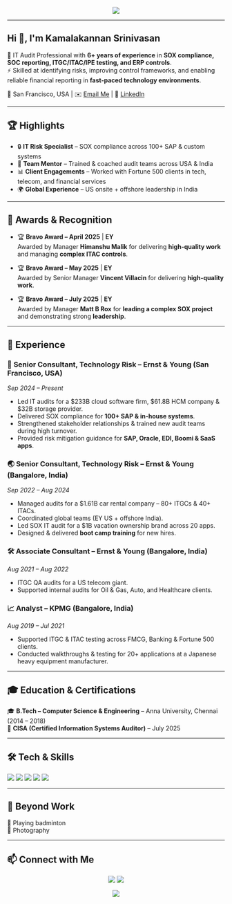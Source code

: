 <!-- Banner / Header -->
<p align="center">
  <img src="https://capsule-render.vercel.app/api?type=waving&color=0:00c6ff,100:0072ff&height=200&section=header&text=Kamalakannan%20Srinivasan&fontSize=35&fontColor=ffffff&animation=fadeIn&fontAlignY=35" />
</p>

---

## Hi 👋, I'm Kamalakannan Srinivasan 

💼 IT Audit Professional with **6+ years of experience** in **SOX compliance, SOC reporting, ITGC/ITAC/IPE testing, and ERP controls**.  
⚡ Skilled at identifying risks, improving control frameworks, and enabling reliable financial reporting in **fast-paced technology environments**.  

📍 San Francisco, USA | ✉️ [Email Me](mailto:kamalakannan010@gmail.com) | 🔗 [LinkedIn](https://www.linkedin.com/in/kamalakannan-srinivasan-11585615b)

---

## 🏆 Highlights

- 🔒 **IT Risk Specialist** – SOX compliance across 100+ SAP & custom systems  
- 🤝 **Team Mentor** – Trained & coached audit teams across USA & India  
- 📊 **Client Engagements** – Worked with Fortune 500 clients in tech, telecom, and financial services  
- 🌍 **Global Experience** – US onsite + offshore leadership in India  

---

## 🏅 Awards & Recognition  

- 🏆 **Bravo Award – April 2025** | **EY**  
  Awarded by Manager **Himanshu Malik** for delivering **high-quality work** and managing **complex ITAC controls**.  

- 🏆 **Bravo Award – May 2025** | **EY**  
  Awarded by Senior Manager **Vincent Villacin** for delivering **high-quality work**.  

- 🏆 **Bravo Award – July 2025** | **EY**  
  Awarded by Manager **Matt B Rox** for **leading a complex SOX project** and demonstrating strong **leadership**.  

---

## 💼 Experience  

### 🚀 **Senior Consultant, Technology Risk** – Ernst & Young (San Francisco, USA)  
*Sep 2024 – Present*  
- Led IT audits for a $233B cloud software firm, $61.8B HCM company & $32B storage provider.  
- Delivered SOX compliance for **100+ SAP & in-house systems**.  
- Strengthened stakeholder relationships & trained new audit teams during high turnover.  
- Provided risk mitigation guidance for **SAP, Oracle, EDI, Boomi & SaaS apps**.  

### 🌏 **Senior Consultant, Technology Risk** – Ernst & Young (Bangalore, India)  
*Sep 2022 – Aug 2024*  
- Managed audits for a $1.61B car rental company – 80+ ITGCs & 40+ ITACs.  
- Coordinated global teams (EY US + offshore India).  
- Led SOX IT audit for a $1B vacation ownership brand across 20 apps.  
- Designed & delivered **boot camp training** for new hires.  

### 🛠 **Associate Consultant** – Ernst & Young (Bangalore, India)  
*Aug 2021 – Aug 2022*  
- ITGC QA audits for a US telecom giant.  
- Supported internal audits for Oil & Gas, Auto, and Healthcare clients.  

### 📈 **Analyst** – KPMG (Bangalore, India)  
*Aug 2019 – Jul 2021*  
- Supported ITGC & ITAC testing across FMCG, Banking & Fortune 500 clients.  
- Conducted walkthroughs & testing for 20+ applications at a Japanese heavy equipment manufacturer.  

---

## 🎓 Education & Certifications  

🎓 **B.Tech – Computer Science & Engineering** – Anna University, Chennai (2014 – 2018)  
📜 **CISA (Certified Information Systems Auditor)** –  July 2025  

---

## 🛠 Tech & Skills

<p align="left">
  <img src="https://img.shields.io/badge/IT%20Audit-0072ff?style=for-the-badge&logo=fortinet&logoColor=white" />
  <img src="https://img.shields.io/badge/SOX%20Compliance-00c6ff?style=for-the-badge&logo=microsoftexcel&logoColor=white" />
  <img src="https://img.shields.io/badge/Project%20Mgmt-0072ff?style=for-the-badge&logo=asana&logoColor=white" />
  <img src="https://img.shields.io/badge/ERP%20Controls-00c6ff?style=for-the-badge&logo=sap&logoColor=white" />
  <img src="https://img.shields.io/badge/CISA-0072ff?style=for-the-badge&logo=certification&logoColor=white" />
</p>

---

## 🎯 Beyond Work  

🏸 Playing badminton  
📸 Photography  

---

## 📫 Connect with Me

<p align="center">
  <a href="mailto:kamalakannan010@gmail.com"><img src="https://img.shields.io/badge/Email-0072ff?style=for-the-badge&logo=gmail&logoColor=white" /></a>
  <a href="https://www.linkedin.com/in/kamalakannan-srinivasan-11585615b"><img src="https://img.shields.io/badge/LinkedIn-0072ff?style=for-the-badge&logo=linkedin&logoColor=white" /></a>
</p>

<!-- Footer Banner -->
<p align="center">
  <img src="https://capsule-render.vercel.app/api?type=waving&color=0:0072ff,100:00c6ff&height=120&section=footer"/>
</p>

